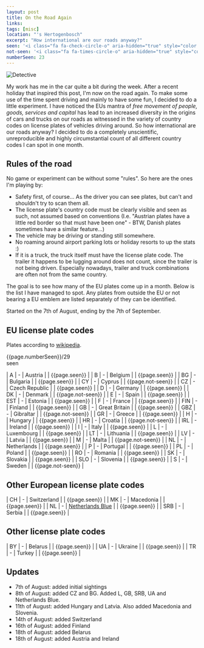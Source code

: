 ```yaml
---
layout: post
title: On the Road Again
links:
tags: [misc]
location: "'s Hertogenbosch"
excerpt: "How international are our roads anyway?"
seen: '<i class="fa fa-check-circle-o" aria-hidden="true" style="color: green"></i>'
not-seen: '<i class="fa fa-times-circle-o" aria-hidden="true" style="color: red"></i>'
numberSeen: 23
---
```

![Detective][detective-plate]

My work has me in the car quite a bit during the week. After a recent holiday that inspired this post, I'm now on the road again. To make some use of the time spent driving and mainly to have some fun, I decided to do a little experiment. I have noticed the EUs mantra of *free movement of people, goods, services and capital* has lead to an increased diversity in the origins of cars and trucks on our roads as witnessed in the variety of country codes on license plates of vehicles driving around. So how international are our roads anyway? I decided to do a completely unscientific, unreproducible and highly circumstantial count of all different country codes I can spot in one month.

## Rules of the road
No game or experiment can be without some "rules". So here are the ones I'm playing by:
* Safety first, of course... As the driver you can see plates, but can't and shouldn't try to scan them all.
* The license plate's country code must be clearly visible and seen as such, not assumed based on conventions (I.e. "Austrian plates have a little red border so that must have been one" - BTW, Danish plates sometimes have a similar feature...)
* The vehicle may be driving or standing still somewhere.
* No roaming around airport parking lots or holiday resorts to up the stats :)
* If it is a truck, the truck itself must have the license plate code. The trailer it happens to be lugging around does not count, since the trailer is not being driven. Especially nowadays, trailer and truck combinations are often not from the same country.

The goal is to see how many of the EU plates come up in a month. Below is the list I have managed to spot. Any plates from outside the EU or not bearing a EU emblem are listed separately of they can be identified.

Started on  the 7th of August, ending by the 7th of September.

## EU license plate codes

Plates according to [wikipedia][wikipedia-plates].

<div class="progress">
  <div class="progress-bar progress-bar-success progress-bar-striped" role="progressbar" aria-valuenow="{{page.numberSeen}}" aria-valuemin="0" aria-valuemax="29" style="width: 40%">
    {{page.numberSeen}}/29 seen
  </div>
</div>

| A | - | Austria  | | {{page.seen}} |
| B | - | Belgium  | | {{page.seen}} |
| BG | - | Bulgaria  | | {{page.seen}} |
| CY | - | Cyprus  | | {{page.not-seen}} |
| CZ | - | Czech Republic  | | {{page.seen}} |
| D | - | Germany  | | {{page.seen}} |
| DK | - | Denmark  | | {{page.not-seen}} |
| E | - | Spain  | | {{page.seen}} |
| EST | - | Estonia  | | {{page.seen}} |
| F | - | France  | | {{page.seen}} |
| FIN | - | Finland  | | {{page.seen}} |
| GB | - | Great Britain  | | {{page.seen}} |
| GBZ | - | Gibraltar  | | {{page.not-seen}} |
| GR | - | Greece  | | {{page.seen}} |
| H | - | Hungary  | | {{page.seen}} |
| HR | - | Croatia  | | {{page.not-seen}} |
| IRL | - | Ireland  | | {{page.seen}} |
| I | - | Italy  | | {{page.seen}} |
| L | - | Luxembourg  | | {{page.seen}} |
| LT | - | Lithuania  | | {{page.seen}} |
| LV | - | Latvia  | | {{page.seen}} |
| M | - | Malta  | | {{page.not-seen}} |
| NL | - | Netherlands  | | {{page.seen}} |
| P | - | Portugal  | | {{page.seen}} |
| PL | - | Poland  | | {{page.seen}} |
| RO | - | Romania  | | {{page.seen}} |
| SK | - | Slovakia  | | {{page.seen}} |
| SLO | - | Slovenia  | | {{page.seen}} |
| S | - | Sweden  | | {{page.not-seen}} |

## Other European license plate codes

| CH | - | Switzerland  | | {{page.seen}} |
| MK | - | Macedonia  | | {{page.seen}} |
| NL | - | [Netherlands Blue][nl-blue] | | {{page.seen}} |
| SRB | - | Serbia  | | {{page.seen}} |

## Other license plate codes

| BY | - | Belarus  | | {{page.seen}} |
| UA | - | Ukraine  | | {{page.seen}} |
| TR | - | Turkey  | | {{page.seen}} |

## Updates
* 7th of August: added initial sightings
* 8th of August: added CZ and BG. Added L, GB, SRB, UA and Netherlands Blue.
* 11th of August: added Hungary and Latvia. Also added Macedonia and Slovenia.
* 14th of August: added Switzerland
* 16th of August: added Finland
* 18th of August: added Belarus
* 18th of August: added Austria and Ireland

[wikipedia-plates]: https://en.wikipedia.org/wiki/Vehicle_registration_plates_of_Europe "Vehicle registration plates of Europe"
[detective-plate]: ../../../assets/images/posts/detective-plate.jpg "Detective"
[nl-blue]: https://en.m.wikipedia.org/wiki/Vehicle_registration_plates_of_the_Netherlands "Vehicle registration plates of the Netherlands"
